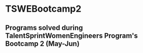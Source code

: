 # TSWEBootcamp2

## Programs solved during TalentSprintWomenEngineers Program's Bootcamp 2 (May-Jun)

